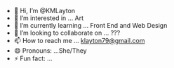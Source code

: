 - 👋 Hi, I’m @KMLayton
- 👀 I’m interested in ... Art
- 🌱 I’m currently learning ... Front End and Web Design
- 💞️ I’m looking to collaborate on ... ???
- 📫 How to reach me ... klayton79@gmail.com
- 😄 Pronouns: ...She/They
- ⚡ Fun fact: ... 

<!---
KMLayton/KMLayton is a ✨ special ✨ repository because its `README.md` (this file) appears on your GitHub profile.
You can click the Preview link to take a look at your changes.
--->
